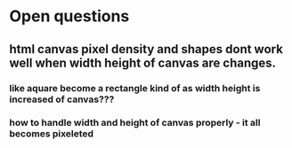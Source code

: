 # Open questions
## html canvas pixel density and shapes dont work well when width height of canvas are changes.
### like aquare become a rectangle kind of as width height is increased of canvas???
### how to handle width and height of canvas properly - it all becomes pixeleted


